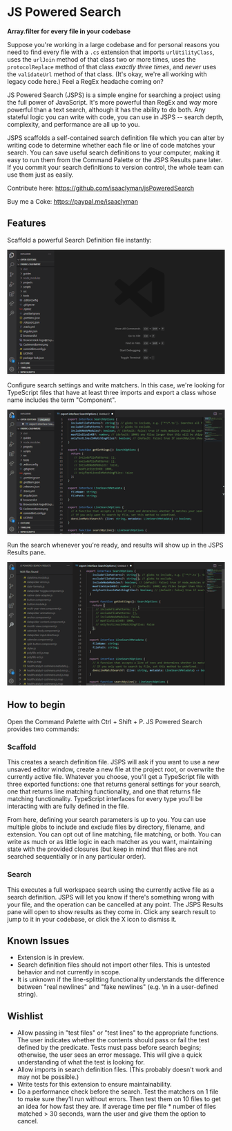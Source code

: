 # JS Powered Search

**Array.filter for every file in your codebase**

Suppose you're working in a large codebase and for personal reasons you need to find every file with a `.cs` extension that imports `urlUtilityClass`, uses the `urlJoin` method of that class two or more times, uses the `protocolReplace` method of that class _exactly three times_, and _never_ uses the `validateUrl` method of that class. (It's okay, we're all working with legacy code here.) Feel a RegEx headache coming on?

JS Powered Search (JSPS) is a simple engine for searching a project using the full power of JavaScript. It's more powerful than RegEx and _way_ more powerful than a text search, although it has the ability to do both. Any stateful logic you can write with code, you can use in JSPS -- search depth, complexity, and performance are all up to you.

JSPS scaffolds a self-contained search definition file which you can alter by writing code to determine whether each file or line of code matches your search. You can save useful search definitions to your computer, making it easy to run them from the Command Palette or the JSPS Results pane later. If you commit your search definitions to version control, the whole team can use them just as easily.

Contribute here: https://github.com/isaaclyman/jsPoweredSearch

Buy me a Coke: https://paypal.me/isaaclyman

## Features

Scaffold a powerful Search Definition file instantly:

![Scaffold search definition](media/demo-scaffold.gif)

Configure search settings and write matchers. In this case, we're looking for TypeScript files that have at least three imports and export a class whose name includes the term "Component".

![Configure search](media/demo-configure.gif)

Run the search whenever you're ready, and results will show up in the JSPS Results pane.

![Execute search](media/demo-search.gif)

## How to begin

Open the Command Palette with Ctrl + Shift + P. JS Powered Search provides two commands:

### Scaffold

This creates a search definition file. JSPS will ask if you want to use a new unsaved editor window, create a new file at the project root, or overwrite the currently active file. Whatever you choose, you'll get a TypeScript file with three exported functions: one that returns general settings for your search, one that returns line matching functionality, and one that returns file matching functionality. TypeScript interfaces for every type you'll be interacting with are fully defined in the file.

From here, defining your search parameters is up to you. You can use multiple globs to include and exclude files by directory, filename, and extension. You can opt out of line matching, file matching, or both. You can write as much or as little logic in each matcher as you want, maintaining state with the provided closures (but keep in mind that files are not searched sequentially or in any particular order).

### Search

This executes a full workspace search using the currently active file as a search definition. JSPS will let you know if there's something wrong with your file, and the operation can be cancelled at any point. The JSPS Results pane will open to show results as they come in. Click any search result to jump to it in your codebase, or click the X icon to dismiss it.

## Known Issues

- Extension is in preview.
- Search definition files should not import other files. This is untested behavior and not currently in scope.
- It is unknown if the line-splitting functionality understands the difference between "real newlines" and "fake newlines" (e.g. \n in a user-defined string).

## Wishlist

- Allow passing in "test files" or "test lines" to the appropriate functions. The user indicates whether the contents should pass or fail the test defined by the predicate. Tests must pass before search begins; otherwise, the user sees an error message. This will give a quick understanding of what the test is looking for.
- Allow imports in search definition files. (This probably doesn't work and may not be possible.)
- Write tests for this extension to ensure maintainability.
- Do a performance check before the search. Test the matchers on 1 file to make sure they'll run without errors. Then test them on 10 files to get an idea for how fast they are. If average time per file \* number of files matched > 30 seconds, warn the user and give them the option to cancel.
